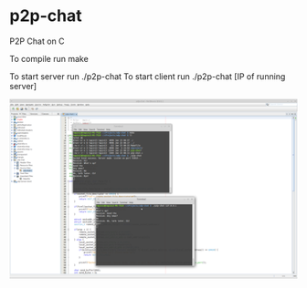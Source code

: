 # p2p-chat
P2P Chat on C

To compile run make

To start server run ./p2p-chat
To start client run ./p2p-chat [IP of running server]

![alt text](https://raw.githubusercontent.com/tapin13/p2p-chat/master/Screenshot-1.png)
